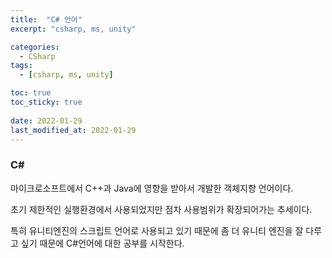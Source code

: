 ```yaml
---
title:  "C# 언어"
excerpt: "csharp, ms, unity"

categories:
  - CSharp
tags:
  - [csharp, ms, unity]

toc: true
toc_sticky: true
 
date: 2022-01-29 
last_modified_at: 2022-01-29
---  
```


### C#

마이크로소프트에서 C++과 Java에 영향을 받아서 개발한 객체지향 언어이다. 

초기 제한적인 실행환경에서 사용되었지만 점차 사용범위가 확장되어가는 추세이다. 

특히 유니티엔진의 스크립트 언어로 사용되고 있기 때문에 좀 더 유니티 엔진을 잘 다루고 싶기 때문에 C#언어에 대한 공부를 시작한다. 

